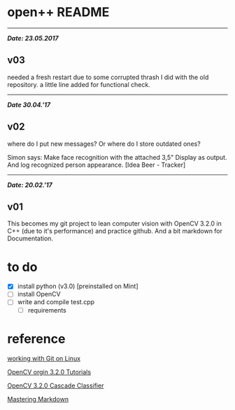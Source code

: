 # open++ README

---
***Date: 23.05.2017***
## v03

needed a fresh restart due to some corrupted thrash I did with the old repository.
a little line added for functional check.

---

***Date 30.04.'17***

## v02

where do I put new messages? Or where do I store outdated ones?

Simon says: Make face recognition with the attached 3,5" Display as output.
And log recognized person appearance.
[Idea Beer - Tracker]


---

***Date: 20.02.'17***

## v01

This becomes my git project to lean computer vision with OpenCV 3.2.0 in C++ (due to it's performance) and practice github.
And a bit markdown for Documentation.



# to do
- [x] install python (v3.0) [preinstalled on Mint]
- [ ] install OpenCV
- [ ] write and compile test.cpp
  - [ ] requirements

# reference
[working with Git on Linux](http://guides.beanstalkapp.com/version-control/git-on-linux.html "title")

[OpenCV orgin 3.2.0 Tutorials](http://docs.opencv.org/master/d9/df8/tutorial_root.html)

[OpenCV 3.2.0 Cascade Classifier](http://docs.opencv.org/3.0-beta/doc/tutorials/objdetect/cascade_classifier/cascade_classifier.html)

[Mastering Markdown](https://guides.github.com/features/mastering-markdown/)
